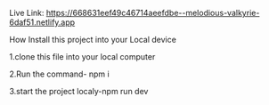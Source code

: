 Live Link: https://668631eef49c46714aeefdbe--melodious-valkyrie-6daf51.netlify.app

How Install this project into your Local device

1.clone this file into your local computer

2.Run the command- npm i

3.start the project localy-npm run dev
